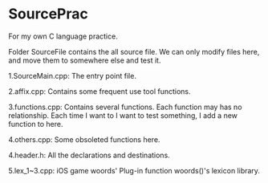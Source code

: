 SourcePrac
==========

For my own C language practice.

Folder SourceFile contains the all source file.
We can only modify files here, and move them to
somewhere else and test it.


1.SourceMain.cpp:
	The entry point file.
	
2.affix.cpp:
	Contains some frequent use tool functions.

3.functions.cpp:
	Contains several functions.
	Each function may has no relationship.
	Each time I want to I want to test something,
	I add a new function to here.
	
4.others.cpp:
	Some obsoleted functions here.

4.header.h:
	All the declarations and destinations.

5.lex_1~3.cpp:
	iOS game woords' Plug-in function woords()'s lexicon library.
